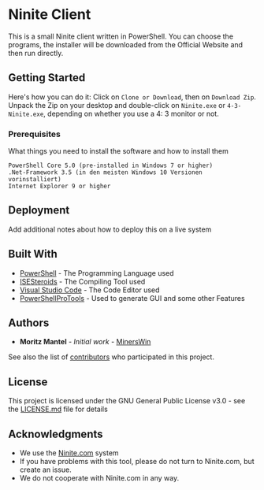 # Ninite Client

This is a small Ninite client written in PowerShell. You can choose the programs, the installer will be downloaded from the Official Website and then run directly.

## Getting Started

Here's how you can do it: Click on ```Clone or Download```, then on ```Download Zip```. Unpack the Zip on your desktop and double-click on ```Ninite.exe``` or ```4-3-Ninite.exe```, depending on whether you use a 4: 3 monitor or not.

### Prerequisites

What things you need to install the software and how to install them

```
PowerShell Core 5.0 (pre-installed in Windows 7 or higher)
.Net-Framework 3.5 (in den meisten Windows 10 Versionen vorinstalliert)
Internet Explorer 9 or higher
```

## Deployment

Add additional notes about how to deploy this on a live system

## Built With

* [PowerShell](https://github.com/PowerShell/PowerShell) - The Programming Language used
* [ISESteroids](http://www.powertheshell.com/isesteroids/) - The Compiling Tool used
* [Visual Studio Code](https://code.visualstudio.com) - The Code Editor used
* [PowerShellProTools](https://ironmansoftware.com/powershell-pro-tools/) - Used to generate GUI and some other Features

## Authors

* **Moritz Mantel** - *Initial work* - [MinersWin](https://github.com/MinersWin)

See also the list of [contributors](https://github.com/MinersWin/Ninite/contributors) who participated in this project.

## License

This project is licensed under the GNU General Public License v3.0 - see the [LICENSE.md](LICENSE.md) file for details

## Acknowledgments

* We use the [Ninite.com](https://ninite.com) system
* If you have problems with this tool, please do not turn to Ninite.com, but create an issue.
* We do not cooperate with Ninite.com in any way.

